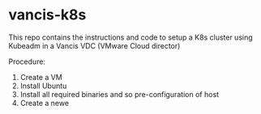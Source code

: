 # vancis-k8s
This repo contains the instructions and code to setup a K8s cluster using Kubeadm in a Vancis VDC (VMware Cloud director)

Procedure:

1. Create a VM
2. Install Ubuntu
3. Install all required binaries and so pre-configuration of host
4. Create a newe 
